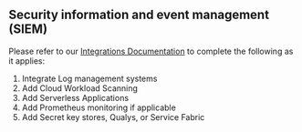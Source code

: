 ## Security information and event management (SIEM) 

Please refer to our [Integrations Documentation](https://docs.aquasec.com/v2022.4/platform/integrations/integrations-overview/) to complete the following as it applies:

1. Integrate Log management systems
2. Add Cloud Workload Scanning
3. Add Serverless Applications
4. Add Prometheus monitoring if applicable
5. Add Secret key stores, Qualys, or Service Fabric
